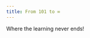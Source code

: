 ```yaml
---
title: From 101 to ∞
---
```

Where the learning never ends!

[//]: # ($101 \xrightarrow{\hspace80em} \infty$)
